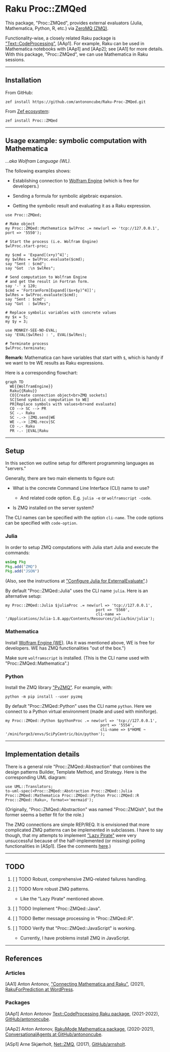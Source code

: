 # Raku Proc::ZMQed

This package, "Proc::ZMQed", provides external evaluators (Julia, Mathematica, Python, R, etc.) via 
[ZeroMQ (ZMQ)](https://zeromq.org).

Functionality-wise, a closely related Raku package is 
["Text::CodeProcessing"](https://raku.land/zef:antononcube/Text::CodeProcessing), 
[AAp1]. For example, Raku can be used in Mathematica notebooks with [AAp1] and [AAp2]; see [AA1] for more details.
With this package, "Proc::ZMQed", we can use Mathematica in Raku sessions. 

-----

## Installation

From GitHub:

```
zef install https://github.com/antononcube/Raku-Proc-ZMQed.git
```

From [Zef ecosystem](https://raku.land):

```
zef install Proc::ZMQed
```

-----

## Usage example: symbolic computation with Mathematica

*...aka Wolfram Language (WL).*

The following examples shows:

- Establishing connection to [Wolfram Engine](https://www.wolfram.com/engine/) (which is free for developers.)

- Sending a formula for symbolic algebraic expansion.

- Getting the symbolic result and evaluating it as a Raku expression.

```perl6
use Proc::ZMQed;

# Make object
my Proc::ZMQed::Mathematica $wlProc .= new(url => 'tcp://127.0.0.1', port => '5550');

# Start the process (i.e. Wolfram Engine)
$wlProc.start-proc;

my $cmd = 'Expand[(x+y)^4]';
my $wlRes = $wlProc.evaluate($cmd);
say "Sent : $cmd";
say "Got  :\n $wlRes";

# Send computation to Wolfram Engine
# and get the result in Fortran form.
say '-' x 120;
$cmd = 'FortranForm[Expand[($x+$y)^4]]';
$wlRes = $wlProc.evaluate($cmd);
say "Sent : $cmd";
say "Got  : $wlRes";

# Replace symbolic variables with concrete values 
my $x = 5;
my $y = 3;

use MONKEY-SEE-NO-EVAL;
say 'EVAL($wlRes) : ', EVAL($wlRes);

# Terminate process
$wlProc.terminate;
```

**Remark:** Mathematica can have variables that start with `$`, which is handy if we want to
tre WE results as Raku expressions.

Here is a corresponding flowchart:

```mermaid
graph TD
  WE{{WolframEngine}}
  Raku{{Raku}}
  CO[Create connection object<br>ZMQ sockets]
  SC[Send symbolic computation to WE]
  PR[Replace symbols with values<br>and evaluate]
  CO --> SC --> PR
  SC -.- Raku
  SC -.-> |ZMQ.send|WE
  WE -.-> |ZMQ.recv|SC
  CO -.- Raku
  PR -.- |EVAL|Raku  
```

------

## Setup

In this section we outline setup for different programming languages as "servers."

Generally, there are two main elements to figure out:

- What is the concrete Command Line Interface (CLI) name to use?

  - And related code option. E.g. `julia -e` or `wolframscript -code`.
  
- Is ZMQ installed on the server system?


The CLI names can be specified with the option `cli-name`.
The code options can be specified with `code-option`.

### Julia

In order to setup ZMQ computations with Julia start Julia and execute the commands:

```julia
using Pkg
Pkg.add("ZMQ")
Pkg.add("JSON")
```

(Also, see the instructions at ["Configure Julia for ExternalEvaluate"](https://reference.wolfram.com/language/workflow/ConfigureJuliaForExternalEvaluate.html).) 

By default "Proc::ZMQed::Julia" uses the CLI name `julia`. Here is an alternative setup:

```{perl6, eval=FALSE}
my Proc::ZMQed::Julia $juliaProc .= new(url => 'tcp://127.0.0.1',
                                        port => '5560',
                                        cli-name => '/Applications/Julia-1.8.app/Contents/Resources/julia/bin/julia');
```

### Mathematica

Install [Wolfram Engine (WE)](https://www.wolfram.com/engine/). (As it was mentioned above, WE is free for developers. WE has ZMQ functionalities "out of the box.")

Make sure `wolframscript` is installed. (This is the CLI name used with "Proc::ZMQed::Mathematica".)

### Python

Install the ZMQ library ["PyZMQ"](https://pypi.org/project/pyzmq/). For example, with:

```
python -m pip install --user pyzmq
```

By default "Proc::ZMQed::Python" uses the CLI name `python`.
Here we connect to a Python virtual environment (made and used with miniforge).

```{perl6, eval=FALSE}
my Proc::ZMQed::Python $pythonProc .= new(url => 'tcp://127.0.0.1', 
                                          port => '5554', 
                                          cli-name => $*HOME ~ '/miniforge3/envs/SciPyCentric/bin/python');
```

------

## Implementation details

There is a general role "Proc::ZMQed::Abstraction" that combines the design patterns 
Builder, Template Method, and Strategy. Here is the corresponding UML diagram:

```perl6, output-lang=mermaid, output-prompt=NONE
use UML::Translators;
to-uml-spec(<Proc::ZMQed::Abstraction Proc::ZMQed::Julia Proc::ZMQed::Mathematica Proc::ZMQed::Python Proc::ZMQed::R Proc::ZMQed::Raku>, format=>'mermaid');
```

(Originally, "Proc::ZMQed::Abstraction" was named "Proc::ZMQish", but the former seems a better fit for the role.)

The ZMQ connections are simple REP/REQ. It is envisioned that more complicated ZMQ patterns can be implemented in
subclasses. I have to say though, that my attempts to implement 
["Lazy Pirate"](https://zguide.zeromq.org/docs/chapter4/)
were very unsuccessful because of the half-implemented (or missing) polling functionalities in [ASp1].
(See the comments [here](https://github.com/arnsholt/Net-ZMQ/blob/master/lib/Net/ZMQ4/Poll.pm6).)


------

## TODO

1. [ ] TODO Robust, comprehensive ZMQ-related failures handling.

2. [ ] TODO More robust ZMQ patterns. 

   - Like the "Lazy Pirate" mentioned above.

3. [ ] TODO Implement "Proc::ZMQed::Java".

4. [ ] TODO Better message processing in "Proc::ZMQed::R". 

5. [ ] TODO Verify that "Proc::ZMQed::JavaScript" is working.
  
   - Currently, I have problems install ZMQ in JavaScript.

------

## References

### Articles

[AA1] Anton Antonov,
["Connecting Mathematica and Raku"](https://rakuforprediction.wordpress.com/2021/12/30/connecting-mathematica-and-raku/),
(2021),
[RakuForPrediction at WordPress]([https://rakuforprediction.wordpress.com/).


### Packages

[AAp1] Anton Antonov
[Text::CodeProcessing Raku package](https://github.com/antononcube/Raku-Text-CodeProcessing),
(2021-2022),
[GitHub/antononcube](https://github.com/antononcube).

[AAp2] Anton Antonov,
[RakuMode Mathematica package](https://github.com/antononcube/ConversationalAgents/blob/master/Packages/WL/RakuMode.m),
(2020-2021),
[ConversationalAgents at GitHub/antononcube](https://github.com/antononcube/ConversationalAgents).

[ASp1] Arne Skjærholt,
[Net::ZMQ](https://github.com/arnsholt/Net-ZMQ),
(2017),
[GitHub/arnsholt](https://github.com/arnsholt).
